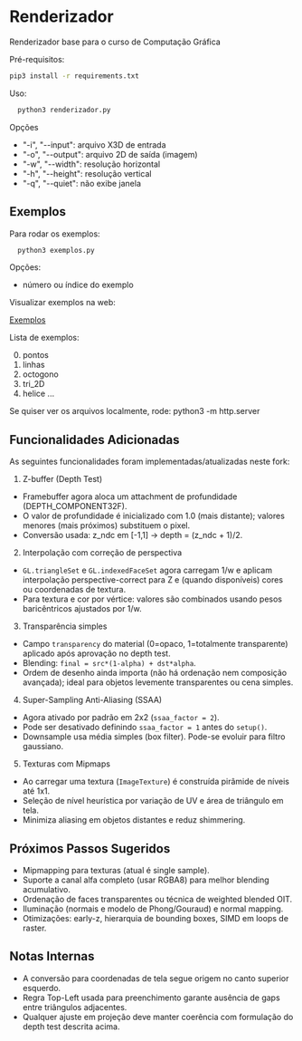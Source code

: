 # Renderizador
Renderizador base para o curso de Computação Gráfica

Pré-requisitos:

```sh
pip3 install -r requirements.txt
````

Uso:
```sh
  python3 renderizador.py
````

Opções
- "-i", "--input": arquivo X3D de entrada
- "-o", "--output": arquivo 2D de saída (imagem)
- "-w", "--width": resolução horizontal
- "-h", "--height": resolução vertical
- "-q", "--quiet": não exibe janela

## Exemplos

Para rodar os exemplos:

```sh
  python3 exemplos.py
````

Opções:
- número ou índice do exemplo

Visualizar exemplos na web:

[Exemplos](https://lpsoares.github.io/Renderizador/)

Lista de exemplos:

0. pontos
1. linhas
2. octogono
3. tri_2D
4. helice
...

Se quiser ver os arquivos localmente, rode: python3 -m http.server

## Funcionalidades Adicionadas

As seguintes funcionalidades foram implementadas/atualizadas neste fork:

1. Z-buffer (Depth Test)
  - Framebuffer agora aloca um attachment de profundidade (DEPTH_COMPONENT32F).
  - O valor de profundidade é inicializado com 1.0 (mais distante); valores menores (mais próximos) substituem o pixel.
  - Conversão usada: z_ndc em [-1,1] -> depth = (z_ndc + 1)/2.

2. Interpolação com correção de perspectiva
  - `GL.triangleSet` e `GL.indexedFaceSet` agora carregam 1/w e aplicam interpolação perspective-correct para Z e (quando disponíveis) cores ou coordenadas de textura.
  - Para textura e cor por vértice: valores são combinados usando pesos baricêntricos ajustados por 1/w.

3. Transparência simples
  - Campo `transparency` do material (0=opaco, 1=totalmente transparente) aplicado após aprovação no depth test.
  - Blending: `final = src*(1-alpha) + dst*alpha`.
  - Ordem de desenho ainda importa (não há ordenação nem composição avançada); ideal para objetos levemente transparentes ou cena simples.

4. Super-Sampling Anti-Aliasing (SSAA)
  - Agora ativado por padrão em 2x2 (`ssaa_factor = 2`).
  - Pode ser desativado definindo `ssaa_factor = 1` antes do `setup()`.
  - Downsample usa média simples (box filter). Pode-se evoluir para filtro gaussiano.

5. Texturas com Mipmaps
  - Ao carregar uma textura (`ImageTexture`) é construída pirâmide de níveis até 1x1.
  - Seleção de nível heurística por variação de UV e área de triângulo em tela.
  - Minimiza aliasing em objetos distantes e reduz shimmering.

## Próximos Passos Sugeridos
 - Mipmapping para texturas (atual é single sample).
 - Suporte a canal alfa completo (usar RGBA8) para melhor blending acumulativo.
 - Ordenação de faces transparentes ou técnica de weighted blended OIT.
 - Iluminação (normais e modelo de Phong/Gouraud) e normal mapping.
 - Otimizações: early-z, hierarquia de bounding boxes, SIMD em loops de raster.

## Notas Internas
 - A conversão para coordenadas de tela segue origem no canto superior esquerdo.
 - Regra Top-Left usada para preenchimento garante ausência de gaps entre triângulos adjacentes.
 - Qualquer ajuste em projeção deve manter coerência com formulação do depth test descrita acima.

